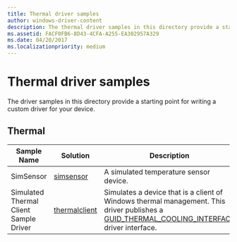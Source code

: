 ```yaml
---
title: Thermal driver samples
author: windows-driver-content
description: The thermal driver samples in this directory provide a starting point for writing a custom driver for your device.
ms.assetid: FACF0FB6-8D43-4CFA-A255-EA302957A329
ms.date: 04/20/2017
ms.localizationpriority: medium
---
```


# Thermal driver samples


The driver samples in this directory provide a starting point for writing a custom driver for your device.

## Thermal


| Sample Name                            | Solution                                                         | Description                                                                                                                                                                             |
|----------------------------------------|------------------------------------------------------------------|-----------------------------------------------------------------------------------------------------------------------------------------------------------------------------------------|
| SimSensor                              | [simsensor](http://go.microsoft.com/fwlink/p/?LinkId=617991)     | A simulated temperature sensor device.                                                                                                                                                  |
| Simulated Thermal Client Sample Driver | [thermalclient](http://go.microsoft.com/fwlink/p/?LinkId=617992) | Simulates a device that is a client of Windows thermal management. This driver publishes a [GUID\_THERMAL\_COOLING\_INTERFACE](https://msdn.microsoft.com/library/windows/hardware/hh698265) driver interface. |

 

 

 




